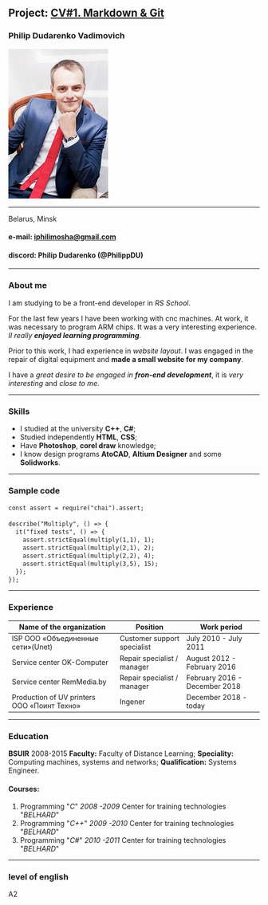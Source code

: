 ## **Project**: [CV#1. Markdown & Git](https://philippdu.github.io/rsschool-cv/cv)
### **Philip Dudarenko Vadimovich** 
![Photo](/photo.jpg)
****
Belarus, Minsk

#### **e-mail:** iphilimosha@gmail.com
#### **discord:** Philip Dudarenko (@PhilippDU)

****
### **About me**
I am studying to be a front-end developer in *RS School*. 

For the last few years I have been working with cnc machines. At work, it was necessary to program ARM chips. It was a very interesting experience. *II really **enjoyed learning programming***. 

Prior to this work, I had experience in *website layout*. I was engaged in the repair of digital equipment and **made a small website for my company**. 

I have a *great desire to be engaged in **fron-end development***, it is *very interesting* and *close to me*.
****
### **Skills**
* I studied at the university **C++**, **C#**;
* Studied independently **HTML**, **CSS**;
* Have **Photoshop**, **corel draw** knowledge;
* I know design programs **AtoCAD**, **Altium Designer** and some **Solidworks**.
****
### **Sample code**
```
const assert = require("chai").assert;

describe("Multiply", () => {
  it("fixed tests", () => {
    assert.strictEqual(multiply(1,1), 1);
    assert.strictEqual(multiply(2,1), 2);
    assert.strictEqual(multiply(2,2), 4);
    assert.strictEqual(multiply(3,5), 15);   
  });
});
```
****
### **Experience**
| Name of the organization  | Position | Work period |
| ------------- | ------------- | ------------- |
| ISP ООО «Объединенные сети»(Unet) | Customer support specialist  | July 2010 - July 2011  |
| Service center OK-Computer  | Repair specialist / manager  | August 2012 - February 2016  |
| Service center RemMedia.by  | Repair specialist / manager  | February 2016 - December 2018  |
|Production of UV printers ООО «Поинт Техно»  | Ingener  | December 2018 - today  |
****
### **Education**
**BSUIR** 2008-2015 **Faculty:** Faculty of Distance Learning; **Speciality:** Computing machines, systems and networks; 
**Qualification:** Systems Engineer.

#### **Courses:**
1. Programming "*C*" *2008 -2009* Center for training technologies "*BELHARD*"
2. Programming "*C++*" *2009 -2010* Center for training technologies "*BELHARD*"
3. Programming "*C#*" *2010 -2011*  Center for training technologies "*BELHARD*"
****
### **level of english**
А2